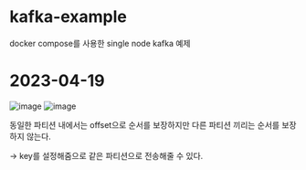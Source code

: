 # kafka-example

docker compose를 사용한 single node kafka 예제


# 2023-04-19

![image](https://user-images.githubusercontent.com/67408890/233030309-f4ecbda4-b707-4447-b01f-02f68997879e.png)
![image](https://user-images.githubusercontent.com/67408890/233030515-0ff228e7-1329-4149-8a3d-d96c4df9a5a9.png)

동일한 파티션 내에서는 offset으로 순서를 보장하지만 다른 파티션 끼리는 순서를 보장하지 않는다.

-> key를 설정해줌으로 같은 파티션으로 전송해줄 수 있다.
